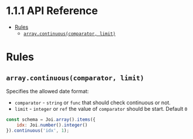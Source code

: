 # 1.1.1 API Reference

- [Rules](#rules)
  - [`array.continuous(comparator, limit)`](#arraycontinuouscomparatorlimit)

<!-- tocstop -->

# Rules

## `array.continuous(comparator, limit)`

Specifies the allowed date format:
- `comparator` - `string` or `func` that should check continuous or not.
- `limit` - `integer` or `ref` the value of `comparator` should be start. Default `0`

```js
const schema = Joi.array().items({
    idx: Joi.number().integer()
}).continuous('idx', 1);
```